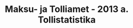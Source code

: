 ---
schema: default
title: Maksu- ja Tolliamet - 2013 a. Tollistatistika
title_en: Tax and Customs Board - Customs statistics for 2013
notes: '<a href=https://www.emta.ee/et/kontaktid-ja-ametist/maksulaekumine-statistika/maksu-ja-tolliameti-avaandmed>Maksu- ja Tolliameti avaandmed</a>. <a href=https://www.emta.ee/et/kontaktid-ja-ametist/avaandmed-maksulaekumine-statistika/tollistatistika>Tollistatistika</a>.'
notes_en: ''
department: ''
category:
  - Majandus ja rahandus
category_en:
  - Economy and Finance
resources:
  - name: Tollistatistika 2013. aastal
    url: 'https://www.emta.ee/sites/default/files/kontaktid-ja-ametist/maksulaekumine-statistika/tollistatistika/aasta_2013.xls'
    format: XLS
    interactive: 'True'
  - name: Tollistatistika detsembris 2013
    url: 'https://www.emta.ee/sites/default/files/kontaktid-ja-ametist/maksulaekumine-statistika/tollistatistika/detsember_2013.xls'
    format: XLS
    interactive: 'True'
  - name: Tollistatistika novembris 2013
    url: 'https://www.emta.ee/sites/default/files/kontaktid-ja-ametist/maksulaekumine-statistika/tollistatistika/tollistatistika_novembris_2013.xls'
    format: XLS
    interactive: 'True'
  - name: Tollistatistika oktoobris 2013
    url: 'https://www.emta.ee/sites/default/files/kontaktid-ja-ametist/maksulaekumine-statistika/tollistatistika/oktoober_2013.xls'
    format: XLS
    interactive: 'True'
  - name: Tollistatistika septembris 2013
    url: 'https://www.emta.ee/sites/default/files/kontaktid-ja-ametist/maksulaekumine-statistika/tollistatistika/september_2013.xls'
    format: XLS
    interactive: 'True'
  - name: Tollistatistika augustis 2013
    url: 'https://www.emta.ee/sites/default/files/kontaktid-ja-ametist/maksulaekumine-statistika/tollistatistika/august_2013.xls'
    format: XLS
    interactive: 'True'
  - name: Tollistatistika juulis 2013
    url: 'https://www.emta.ee/sites/default/files/kontaktid-ja-ametist/maksulaekumine-statistika/tollistatistika/juuli_2013.xls'
    format: XLS
    interactive: 'True'
  - name: Tollistatistika I poolaastal 2013
    url: 'https://www.emta.ee/sites/default/files/kontaktid-ja-ametist/maksulaekumine-statistika/tollistatistika/i_poolaasta_2013.xls'
    format: XLS
    interactive: 'True'
  - name: Tollistatistika juunis 2013
    url: 'https://www.emta.ee/sites/default/files/kontaktid-ja-ametist/maksulaekumine-statistika/tollistatistika/juuni_2013.xls'
    format: XLS
    interactive: 'True'
  - name: Tollistatistika mais 2013
    url: 'https://www.emta.ee/sites/default/files/kontaktid-ja-ametist/maksulaekumine-statistika/tollistatistika/mai_2013.xls'
    format: XLS
    interactive: 'True'
  - name: Tollistatistika aprillis 2013
    url: 'https://www.emta.ee/sites/default/files/kontaktid-ja-ametist/maksulaekumine-statistika/tollistatistika/aprill_2013.xls'
    format: XLS
    interactive: 'True'
  - name: Tollistatistika märtsis 2013
    url: 'https://www.emta.ee/sites/default/files/kontaktid-ja-ametist/maksulaekumine-statistika/tollistatistika/marts_2013.xls'
    format: XLS
    interactive: 'True'
  - name: Tollistatistika veebruaris 2013
    url: 'https://www.emta.ee/sites/default/files/kontaktid-ja-ametist/maksulaekumine-statistika/tollistatistika/veebruar_2013.xls'
    format: XLS
    interactive: 'True'
  - name: Tollistatistika jaanuaris 2013
    url: 'https://www.emta.ee/sites/default/files/kontaktid-ja-ametist/maksulaekumine-statistika/tollistatistika/jaanuar_20131.xls'
    format: XLS
    interactive: 'True'
license: 'https://creativecommons.org/licenses/by-sa/3.0/ee/legalcode'
update_freq: ''
date_issued: 2017/03/18
date_modified: 2019/06/12
organization: Maksu- ja Tolliamet
maintainer_name: EMTA
maintainer_email: emta@emta.ee
maintainer_phone: ''
---